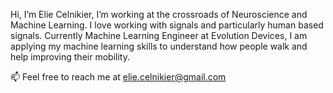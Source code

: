 Hi, I’m Elie Celnikier, 
I’m working at the crossroads of Neuroscience and Machine Learning. 
I love working with signals and particularly human based signals.
Currently Machine Learning Engineer at Evolution Devices, I am applying my machine learning skills to understand how people walk and help improving their mobility.

📫 Feel free to reach me at elie.celnikier@gmail.com

<!---
elieclnk/elieclnk is a ✨ special ✨ repository because its `README.md` (this file) appears on your GitHub profile.
You can click the Preview link to take a look at your changes.
--->

